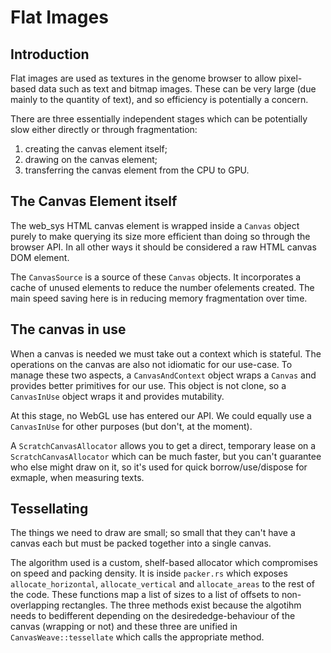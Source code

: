# Flat Images

## Introduction

Flat images are used as textures in the genome browser to allow pixel-based data such as text
and bitmap images. These can be very large (due mainly to the quantity of text), and so efficiency is potentially a concern.

There are three essentially independent stages which can be potentially slow either directly or through fragmentation:

1. creating the canvas element itself;
2. drawing on the canvas element;
3. transferring the canvas element from the CPU to GPU.

## The Canvas Element itself

The web_sys HTML canvas element is wrapped inside a `Canvas` object purely to make querying its size more efficient than doing so through the browser API. In all other ways it should be considered a raw HTML canvas DOM element.

The `CanvasSource` is a source of these `Canvas` objects. It incorporates a cache of unused elements to reduce the number ofelements created. The main speed saving here is in reducing memory fragmentation over time.

## The canvas in use

When a canvas is needed we must take out a context which is stateful. The operations on the canvas are also not idiomatic for our use-case. To manage these two aspects, a `CanvasAndContext` object wraps a `Canvas` and provides better primitives for our use. This object is not clone, so a `CanvasInUse` object wraps it and provides mutability.

At this stage, no WebGL use has entered our API. We could equally use a `CanvasInUse` for other purposes (but don't, at the moment).

A `ScratchCanvasAllocator` allows you to get a direct, temporary lease on a `ScratchCanvasAllocator` which can be much faster, but you can't guarantee who else might draw on it, so it's used for quick borrow/use/dispose for exmaple, when measuring texts.

## Tessellating

The things we need to draw are small; so small that they can't have a canvas each but must be packed together into a single canvas.

The algorithm used is a custom, shelf-based allocator which compromises on speed and packing density. It is inside `packer.rs` which exposes `allocate_horizontal`, `allocate_vertical` and `allocate_areas` to the rest of the code. These functions map a list of sizes to a list of offsets to non-overlapping rectangles. The three methods exist because the algotihm needs to bedifferent depending on the desirededge-behaviour of the canvas (wrapping or not) and these three are unified in `CanvasWeave::tessellate` which calls the appropriate method.